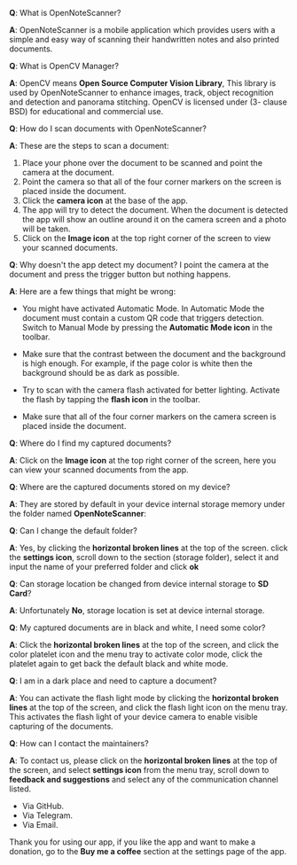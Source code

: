 **Q**: What is OpenNoteScanner?

**A**: OpenNoteScanner is a mobile application which provides users with a simple and easy way of scanning their handwritten notes and also printed documents.

**Q**: What is OpenCV Manager?

**A**: OpenCV means **Open Source Computer Vision Library**, This library is used by OpenNoteScanner to enhance images, track, object recognition and detection and panorama stitching.
OpenCV is licensed under (3- clause BSD) for educational and commercial use.

**Q**: How do I scan documents with OpenNoteScanner?

**A**: These are the steps to scan a document:

1. Place your phone over the document to be scanned and point the camera at the document.
2. Point the camera so that all of the four corner markers on the screen is placed inside the document.
3. Click the **camera icon** at the base of the app.
4. The app will try to detect the document. When the document is detected the app will show an outline around it on the camera screen and a photo will be taken.
5. Click on the **Image icon** at the top right corner of the screen to view your scanned documents.

**Q**: Why doesn't the app detect my document? I point the camera at the document and press the trigger button but nothing happens.

**A**: Here are a few things that might be wrong:

* You might have activated Automatic Mode. In Automatic Mode the document must contain a custom QR code that triggers detection. Switch to Manual Mode by pressing the **Automatic Mode icon**  in the toolbar.

* Make sure that the contrast between the document and the background is high enough. For example, if the page color is white then the background should be as dark as possible.

* Try to scan with the camera flash activated for better lighting. Activate the flash by tapping the **flash icon** in the toolbar.

* Make sure that all of the four corner markers on the camera screen is placed inside the document.

**Q**: Where do I find my captured documents?

**A**: Click on the **Image icon** at the top right corner of the screen, here you can view your scanned documents from the app.

**Q**: Where are the captured documents stored on my device?

**A**: They are stored by default in your device internal storage memory under the folder named **OpenNoteScanner**:

**Q**: Can I change the default folder?

**A**: Yes, by clicking the **horizontal broken lines** at the top of the screen. click the **settings icon**, scroll down to the section (storage folder), select it and input the name of your preferred folder and click **ok**

**Q**: Can storage location be changed from device internal storage to **SD Card**?

**A**: Unfortunately **No**, storage location is set at device internal storage.

**Q**: My captured documents are in black and white, I need some color?

**A**: Click the **horizontal broken lines** at the top of the screen, and click the color platelet icon and the menu tray to activate color mode, click the platelet again to get back the default black and white mode.

**Q**: I am in a dark place and need to capture a document?

**A**: You can activate the flash light mode by clicking the **horizontal broken lines** at the top of the screen, and click the flash light icon on the menu tray. This activates the flash light of your device camera to enable visible capturing of the documents.

**Q**: How can I contact the maintainers?

**A**: To contact us, please click on the **horizontal broken lines** at the top of the screen, and select **settings icon** from the menu tray, scroll down to **feedback and suggestions** and select any of the communication channel listed.

* Via GitHub.
* Via Telegram.
* Via Email.

Thank you for using our app, if you like the app and want to make a donation, go to the **Buy me a coffee** section at the settings page of the app.

